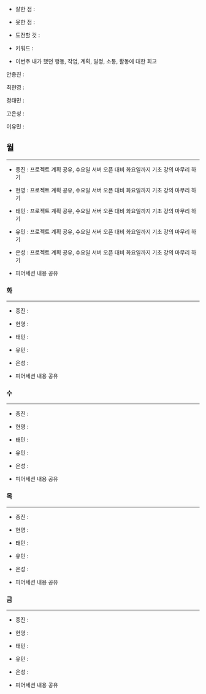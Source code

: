 - 잘한 점 : 

- 못한 점 : 
    
- 도전할 것 : 

- 키워드 : 

- 이번주 내가 했던 행동, 작업, 계획, 일정, 소통, 활동에 대한 회고

안종진 : 

최현영 : 

정태민 : 

고은성 : 

이유민 : 

## 월

---

- 종진 : 프로젝트 계획 공유, 수요일 서버 오픈 대비 화요일까지 기초 강의 마무리 하기 
- 현영 : 프로젝트 계획 공유, 수요일 서버 오픈 대비 화요일까지 기초 강의 마무리 하기
- 태민 : 프로젝트 계획 공유, 수요일 서버 오픈 대비 화요일까지 기초 강의 마무리 하기
- 유민 : 프로젝트 계획 공유, 수요일 서버 오픈 대비 화요일까지 기초 강의 마무리 하기
- 은성 : 프로젝트 계획 공유, 수요일 서버 오픈 대비 화요일까지 기초 강의 마무리 하기

- 피어세션 내용 공유

### 화

---

- 종진 : 
- 현영 : 
- 태민 : 
- 유민 : 
- 은성 : 

- 피어세션 내용 공유

### 수

---

- 종진 : 
- 현영 : 
- 태민 : 
- 유민 : 
- 은성 : 

- 피어세션 내용 공유

### 목

---

- 종진 : 
- 현영 : 
- 태민 : 
- 유민 : 
- 은성 : 

- 피어세션 내용 공유

### 금

---

- 종진 : 
- 현영 : 
- 태민 : 
- 유민 : 
- 은성 : 

- 피어세션 내용 공유
